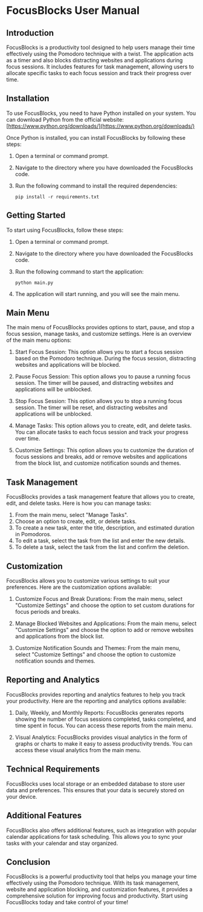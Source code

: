 # FocusBlocks User Manual

## Introduction

FocusBlocks is a productivity tool designed to help users manage their time effectively using the Pomodoro technique with a twist. The application acts as a timer and also blocks distracting websites and applications during focus sessions. It includes features for task management, allowing users to allocate specific tasks to each focus session and track their progress over time.

## Installation

To use FocusBlocks, you need to have Python installed on your system. You can download Python from the official website: [https://www.python.org/downloads/](https://www.python.org/downloads/)

Once Python is installed, you can install FocusBlocks by following these steps:

1. Open a terminal or command prompt.
2. Navigate to the directory where you have downloaded the FocusBlocks code.
3. Run the following command to install the required dependencies:

   ```
   pip install -r requirements.txt
   ```

## Getting Started

To start using FocusBlocks, follow these steps:

1. Open a terminal or command prompt.
2. Navigate to the directory where you have downloaded the FocusBlocks code.
3. Run the following command to start the application:

   ```
   python main.py
   ```

4. The application will start running, and you will see the main menu.

## Main Menu

The main menu of FocusBlocks provides options to start, pause, and stop a focus session, manage tasks, and customize settings. Here is an overview of the main menu options:

1. Start Focus Session: This option allows you to start a focus session based on the Pomodoro technique. During the focus session, distracting websites and applications will be blocked.

2. Pause Focus Session: This option allows you to pause a running focus session. The timer will be paused, and distracting websites and applications will be unblocked.

3. Stop Focus Session: This option allows you to stop a running focus session. The timer will be reset, and distracting websites and applications will be unblocked.

4. Manage Tasks: This option allows you to create, edit, and delete tasks. You can allocate tasks to each focus session and track your progress over time.

5. Customize Settings: This option allows you to customize the duration of focus sessions and breaks, add or remove websites and applications from the block list, and customize notification sounds and themes.

## Task Management

FocusBlocks provides a task management feature that allows you to create, edit, and delete tasks. Here is how you can manage tasks:

1. From the main menu, select "Manage Tasks".
2. Choose an option to create, edit, or delete tasks.
3. To create a new task, enter the title, description, and estimated duration in Pomodoros.
4. To edit a task, select the task from the list and enter the new details.
5. To delete a task, select the task from the list and confirm the deletion.

## Customization

FocusBlocks allows you to customize various settings to suit your preferences. Here are the customization options available:

1. Customize Focus and Break Durations: From the main menu, select "Customize Settings" and choose the option to set custom durations for focus periods and breaks.

2. Manage Blocked Websites and Applications: From the main menu, select "Customize Settings" and choose the option to add or remove websites and applications from the block list.

3. Customize Notification Sounds and Themes: From the main menu, select "Customize Settings" and choose the option to customize notification sounds and themes.

## Reporting and Analytics

FocusBlocks provides reporting and analytics features to help you track your productivity. Here are the reporting and analytics options available:

1. Daily, Weekly, and Monthly Reports: FocusBlocks generates reports showing the number of focus sessions completed, tasks completed, and time spent in focus. You can access these reports from the main menu.

2. Visual Analytics: FocusBlocks provides visual analytics in the form of graphs or charts to make it easy to assess productivity trends. You can access these visual analytics from the main menu.

## Technical Requirements

FocusBlocks uses local storage or an embedded database to store user data and preferences. This ensures that your data is securely stored on your device.

## Additional Features

FocusBlocks also offers additional features, such as integration with popular calendar applications for task scheduling. This allows you to sync your tasks with your calendar and stay organized.

## Conclusion

FocusBlocks is a powerful productivity tool that helps you manage your time effectively using the Pomodoro technique. With its task management, website and application blocking, and customization features, it provides a comprehensive solution for improving focus and productivity. Start using FocusBlocks today and take control of your time!